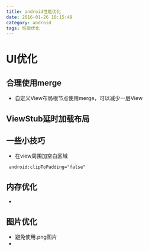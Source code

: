 ```yaml
---
title: android性能优化
date: 2016-01-26 10:15:49
category: android
tags: 性能优化
---
```

# UI优化
## 合理使用merge
- 自定义View布局根节点使用merge，可以减少一层View
## ViewStub延时加载布局
## 一些小技巧
- 在view周围加空白区域
```
 android:clipToPadding="false"
```
## 内存优化
- 
## 图片优化
- 避免使用.png图片
- 
